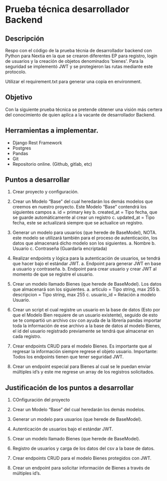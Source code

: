 # Prueba técnica desarrollador Backend

## Descripción

Respo con el código de la prueba técnia de desarrollador backend con Python para Nextia en la que se crearon diferentes EP para registro, login de usuarios y la creación de objetos denominados 'bienes'. Para la seguridad se implementó JWT y se protegieron las rutas mediante este protocolo.

Utilizar el requirement.txt para generar una copia en environment.

## Objetivo

Con la siguiente prueba técnica se pretende obtener una visión más certera del conocimiento
de quien aplica a la vacante de desarrollador Backend.

## Herramientas a implementar.

-   Django Rest Framework
-   Postgres
-   Pandas
-   Git
-   Repositorio online. (Github, gitlab, etc)

## Puntos a desarrollar

1. Crear proyecto y configuración.
2. Crear un Modelo “Base” del cual heredarán los demás modelos que creemos en nuestro
   proyecto. Este Modelo “Base” contendrá los siguientes campos
   a. id = primary key
   b. created_at = Tipo fecha, que se guarde automáticamente al crear un registro
   c. updated_at = Tipo fecha, este se actualizará siempre que se actualice un
   registro.
3. Generar un modelo para usuarios (que herede de BaseModel), NOTA. este modelo se
   utilizará también para el proceso de autenticación, los datos que almacenará dicho
   modelo son los siguientes.
   a. Nombre
   b. Usuario
   c. Contraseña (Guardarla encriptada)

4. Realizar endpoints y lógica para la autenticación de usuarios, se tendrá que hacer bajo el
   estándar JWT.
   a. Endpoint para generar JWT en base a usuario y contraseña.
   b. Endpoint para crear usuario y crear JWT al momento de que se registre el
   usuario.
5. Crear un modelo llamado Bienes (que herede de BaseModel). Los datos que almacenará
   son los siguientes.
   a. articulo = Tipo string, max 255
   b. descripcion = Tipo string, max 255
   c. usuario_id = Relación a modelo Usuario.
6. Crear un script el cual registre un usuario en la base de datos (Esto por que el Modelo
   Bien requiere de un usuario existente), seguido de esto se te compartió un archivo csv
   con ayuda de la librería pandas importar toda la información de ese archivo a la base de
   datos al modelo Bienes, el id del usuario registrado previamente se tendrá que
   almacenar en cada registro.
7. Crear endpoints CRUD para el modelo Bienes. Es importante que al regresar la
   información siempre regrese el objeto usuario. Importante: Todos los endpoints tienen
   que tener seguridad JWT.
8. Crear un endpoint especial para Bienes al cual se le puedan enviar múltiples id’s y este
   me regrese un array de los registros solicitados.

## Justificación de los puntos a desarrollar

1. COnfiguración del proyecto

2. Crear un Modelo “Base” del cual heredarán los demás modelos.

3. Generar un modelo para usuarios (que herede de BaseModel).

4. Autenticación de usuarios bajo el
   estándar JWT.

5. Crear un modelo llamado Bienes (que herede de BaseModel).

6. Registro de usuarios y carga de los datos del csv a la base de datos.

7. Crear endpoints CRUD para el modelo Bienes protegidos con JWT.

8. Crear un endpoint para solicitar información de Bienes a través de múltiples id’s.
